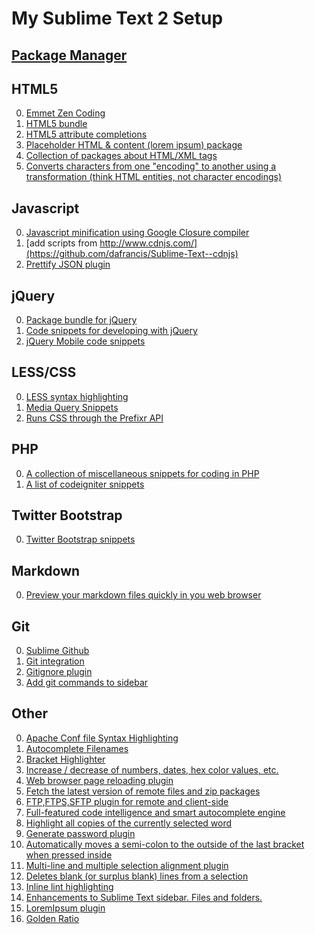 My Sublime Text 2 Setup
==========

[Package Manager](https://github.com/wbond/sublime_package_control)
----------

HTML5
----------
0. [Emmet Zen Coding](https://github.com/sergeche/emmet-sublime)
1. [HTML5 bundle](https://github.com/mrmartineau/HTML5)
2. [HTML5 attribute completions](https://github.com/agibsonsw/HTMLAttributes)
3. [Placeholder HTML & content (lorem ipsum) package](https://github.com/mrmartineau/Placeholders)
4. [Collection of packages about HTML/XML tags](https://github.com/SublimeText/Tag)
5. [Converts characters from one "encoding" to another using a transformation (think HTML entities, not character encodings)](https://github.com/colinta/SublimeStringEncode)


Javascript
----------
0. [Javascript minification using Google Closure compiler](https://github.com/cgutierrez/JsMinifier)
1. [add scripts from http://www.cdnjs.com/](https://github.com/dafrancis/Sublime-Text--cdnjs)
2. [Prettify JSON plugin](https://github.com/dzhibas/SublimePrettyJson)


jQuery
----------
0. [Package bundle for jQuery](https://github.com/SublimeText/jQuery)
1. [Code snippets for developing with jQuery](https://github.com/aaronpowell/sublime-jquery-snippets)
2. [jQuery Mobile code snippets](https://github.com/devtellect/sublime-jquery-mobile-snippets)


LESS/CSS
----------
0. [LESS syntax highlighting](https://github.com/danro/LESS-sublime)
1. [Media Query Snippets](https://github.com/davezatch/Media-Query-Snippets)
2. [Runs CSS through the Prefixr API](https://github.com/wbond/sublime_prefixr)


PHP
----------
0. [A collection of miscellaneous snippets for coding in PHP](https://github.com/stuartherbert/sublime-phpsnippets)
1. [A list of codeigniter snippets](https://github.com/mpmont/ci-snippets)


Twitter Bootstrap
----------
0. [Twitter Bootstrap snippets](https://github.com/devtellect/sublime-twitter-bootstrap-snippets)


Markdown
----------
0. [Preview your markdown files quickly in you web browser](https://github.com/revolunet/sublimetext-markdown-preview)


Git
----------
0. [Sublime Github](https://github.com/bgreenlee/sublime-github)
1. [Git integration](https://github.com/kemayo/sublime-text-2-git)
2. [Gitignore plugin](https://github.com/theadamlt/Sublime-Gitignore)
3. [Add git commands to sidebar](https://github.com/SublimeText/SideBarGit)


Other
----------

0. [Apache Conf file Syntax Highlighting](https://github.com/colinta/ApacheConf.tmLanguage)
1. [Autocomplete Filenames](https://github.com/BoundInCode/AutoFileName)
2. [Bracket Highlighter](https://github.com/facelessuser/BracketHighlighter)
3. [Increase / decrease of numbers, dates, hex color values, etc.](https://github.com/rmaksim/Sublime-Text-2-Inc-Dec-Value)
4. [Web browser page reloading plugin](https://github.com/dz0ny/LiveReload-sublimetext2)
5. [Fetch the latest version of remote files and zip packages](https://github.com/weslly/Nettuts-Fetch)
6. [FTP,FTPS,SFTP plugin for remote and client-side ](http://wbond.net/sublime_packages/sftp)
7. [Full-featured code intelligence and smart autocomplete engine](https://github.com/Kronuz/SublimeCodeIntel)
8. [Highlight all copies of the currently selected word](https://github.com/SublimeText/WordHighlight)
9. [Generate password plugin](https://github.com/mhau/GeneratePassword)
10. [Automatically moves a semi-colon to the outside of the last bracket when pressed inside](https://github.com/LewisW/SublimeAutoSemiColon)
11. [Multi-line and multiple selection alignment plugin](https://github.com/wbond/sublime_alignment)
12. [Deletes blank (or surplus blank) lines from a selection](https://github.com/NicholasBuse/sublime_DeleteBlankLines)
13. [Inline lint highlighting](https://github.com/SublimeLinter/SublimeLinter)
14. [Enhancements to Sublime Text sidebar. Files and folders.](https://github.com/titoBouzout/SideBarEnhancements)
15. [LoremIpsum plugin](https://github.com/billymoon/LoremIpsum)
16. [Golden Ratio](https://github.com/roadhump/GoldenRatio)
